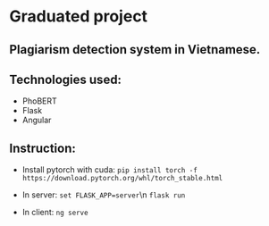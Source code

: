 # Graduated project

## Plagiarism detection system in Vietnamese.
## Technologies used:
- PhoBERT
- Flask
- Angular

## Instruction:
- Install pytorch with cuda:
    ```pip install torch -f https://download.pytorch.org/whl/torch_stable.html```
    
- In server:
    ```set FLASK_APP=server```\n
    ```flask run```

- In client:
    ```ng serve```